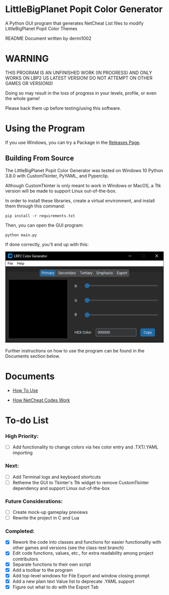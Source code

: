 # LittleBigPlanet Popit Color Generator
A Python GUI program that generates NetCheat List files to modify LittleBigPlanet Popit Color Themes

README Document written by dermi1002

# WARNING
THIS PROGRAM IS AN UNFINISHED WORK (IN PROGRESS) AND ONLY WORKS ON LBP2 US LATEST VERSION! DO NOT ATTEMPT ON OTHER GAMES OR VERSIONS!

Doing so may result in the loss of progress in your levels, profile, or even the whole game!

Please back them up before testing/using this software.

# Using the Program
If you use Windows, you can try a Package in the [Releases Page](https://github.com/dermi1002/lbp_popit-color-generator/releases).

## Building From Source
The LittleBigPlanet Popit Color Generator was tested on Windows 10 Python 3.8.0 with CustomTkinter, PyYAML, and Pyperclip.

Although CustomTkinter is only meant to work in Windows or MacOS, a Ttk version will be made to support Linux out-of-the-box.

In order to install these libraries, create a virtual environment, and install them through this command:
```
pip install -r requirements.txt
```
Then, you can open the GUI program:
```
python main.py
```
If done correctly, you'll end up with this:

![First look of the LBP Popit Color Generator GUI](./docs/resources/main_firstlook.png)

Further instructions on how to use the program can be found in the Documents section below.

# Documents
- [How To Use](./docs/how_to_use.md)

- [How NetCheat Codes Work](./docs/netcheat_pointer_codes.md)

# To-do List
### High Priority:
- [ ] Add functionality to change colors via hex color entry and .TXT/.YAML importing

### Next:
- [ ] Add Terminal logs and keyboard shortcuts
- [ ] Retheme the GUI to Tkinter's Ttk widget to remove CustomTkinter dependency and support Linux out-of-the-box

### Future Considerations:
- [ ] Create mock-up gameplay previews
- [ ] Rewrite the project in C and Lua

### Completed:
- [x] Rework the code into classes and functions for easier functionality with other games and versions (see the class-test branch)
- [x] Edit code functions, values, etc., for extra readability among project contributors
- [x] Separate functions to their own script
- [x] Add a toolbar to the program
- [x] Add top-level windows for File Export and window closing prompt
- [x] Add a new plain text Value list to deprecate .YAML support
- [x] Figure out what to do with the Export Tab
